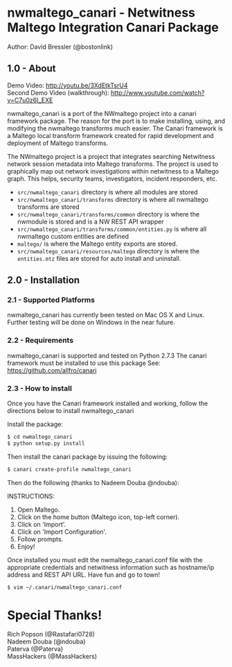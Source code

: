 nwmaltego_canari - Netwitness Maltego Integration Canari Package
=================================================================

Author: David Bressler (@bostonlink)

## 1.0 - About

Demo Video: http://youtu.be/3XdEtkTsrU4<br/>
Second Demo Video (walkthrough): http://www.youtube.com/watch?v=C7u0z6I_EXE

nwmaltego_canari is a port of the NWmaltego project into a canari framework package.  The reason for the port is to
make installing, using, and modifying the nwmaltego transforms much easier.  The Canari framework is a Maltego local
transform framework created for rapid development and deployment of Maltego transforms.

The NWmaltego project is a project that integrates searching Netwitness network session metadata into Maltego transforms.
The project is used to graphically map out network investigations within netwitness to a Maltego graph.  This helps,
security teams, investigators, incident responders, etc.

* `src/nwmaltego_canari` directory is where all modules are stored
* `src/nwmaltego_canari/transforms` directory is where all nwmaltego transforms are stored
* `src/nwmaltego_canari/transforms/common` directory is where the nwmodule is stored and is a NW REST API wrapper
* `src/nwmaltego_canari/transforms/common/entities.py` is where all nwmaltego custom entities are defined
* `maltego/` is where the Maltego entity exports are stored.
* `src/nwmaltego_canari/resources/maltego` directory is where the `entities.mtz` files are stored for auto
  install and uninstall.

## 2.0 - Installation

### 2.1 - Supported Platforms
nwmaltego_canari has currently been tested on Mac OS X and Linux.
Further testing will be done on Windows in the near future.

### 2.2 - Requirements
nwmaltego_canari is supported and tested on Python 2.7.3
The canari framework must be installed to use this package
See: https://github.com/allfro/canari

### 2.3 - How to install
Once you have the Canari framework installed and working, follow the directions below to install nwmaltego_canari

Install the package:

```bash
$ cd nwmaltego_canari
$ python setup.py install
```
Then install the canari package by issuing the following:

```bash
$ canari create-profile nwmaltego_canari
```
Then do the following (thanks to Nadeem Douba @ndouba):

INSTRUCTIONS:

1. Open Maltego.
2. Click on the home button (Maltego icon, top-left corner).
3. Click on 'Import'.
4. Click on 'Import Configuration'.
5. Follow prompts.
6. Enjoy!

Once installed you must edit the nwmaltego_canari.conf file with the appropriate credentials
and netwitness information such as hostname/ip address and REST API URL. Have fun and go to town!

```bash
$ vim ~/.canari/nwmaltego_canari.conf
```
# Special Thanks!

Rich Popson (@Rastafari0728)<br/>
Nadeem Douba (@ndouba)<br/>
Paterva (@Paterva)<br/>
MassHackers (@MassHackers)<br/>



